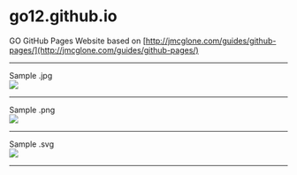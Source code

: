 # go12.github.io

GO GitHub Pages Website
based on [http://jmcglone.com/guides/github-pages/](http://jmcglone.com/guides/github-pages/)

---

Sample .jpg<br>
![](https://github.com/go12/go12.github.io/blob/master/images/GO%20purple%20circle.jpg)

---

Sample .png<br>
![](https://github.com/go12/go12.github.io/blob/master/images/GO%20purple%20circle.png)

---

Sample .svg<br>
![](https://github.com/go12/go12.github.io/blob/master/images/GO%20purple%20circle.svg)

---
